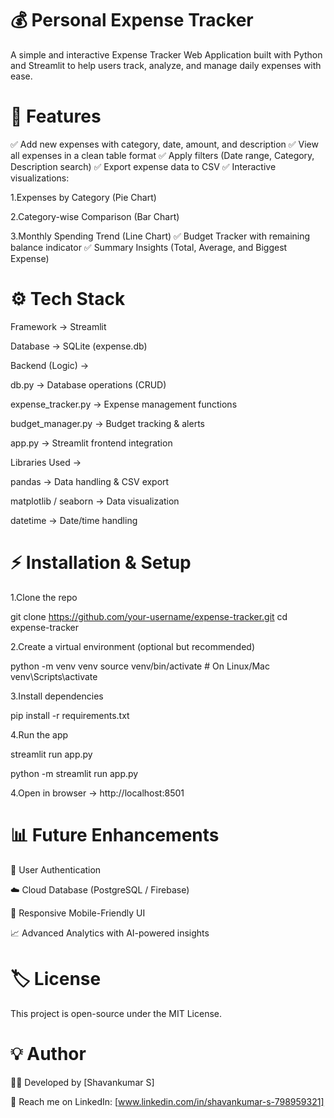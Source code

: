 # 💰 Personal Expense Tracker

A simple and interactive Expense Tracker Web Application built with Python and Streamlit to help users track, analyze, and manage daily expenses with ease.

# 🚀 Features

✅ Add new expenses with category, date, amount, and description 
✅ View all expenses in a clean table format 
✅ Apply filters (Date range, Category, Description search) 
✅ Export expense data to CSV 
✅ Interactive visualizations: 

1.Expenses by Category (Pie Chart) 

2.Category-wise Comparison (Bar Chart) 

3.Monthly Spending Trend (Line Chart) 
✅ Budget Tracker with remaining balance indicator 
✅ Summary Insights (Total, Average, and Biggest Expense) 


# ⚙️ Tech Stack

Framework → Streamlit 

Database → SQLite (expense.db) 

Backend (Logic) → 

db.py → Database operations (CRUD) 

expense_tracker.py → Expense management functions 

budget_manager.py → Budget tracking & alerts 

app.py → Streamlit frontend integration 

Libraries Used → 

pandas → Data handling & CSV export 

matplotlib / seaborn → Data visualization 

datetime → Date/time handling  


# ⚡ Installation & Setup

1.Clone the repo

git clone https://github.com/your-username/expense-tracker.git
cd expense-tracker

2.Create a virtual environment (optional but recommended) 

python -m venv venv
source venv/bin/activate   # On Linux/Mac
venv\Scripts\activate 

3.Install dependencies 

pip install -r requirements.txt


4.Run the app 

streamlit run app.py

python -m streamlit run app.py


4.Open in browser → http://localhost:8501 

# 📊 Future Enhancements

🔐 User Authentication

☁️ Cloud Database (PostgreSQL / Firebase)

📱 Responsive Mobile-Friendly UI

📈 Advanced Analytics with AI-powered insights  



# 🏷️ License

This project is open-source under the MIT License.  

# 💡 Author

👨‍💻 Developed by [Shavankumar S]  



📩 Reach me on LinkedIn: [www.linkedin.com/in/shavankumar-s-798959321]  









